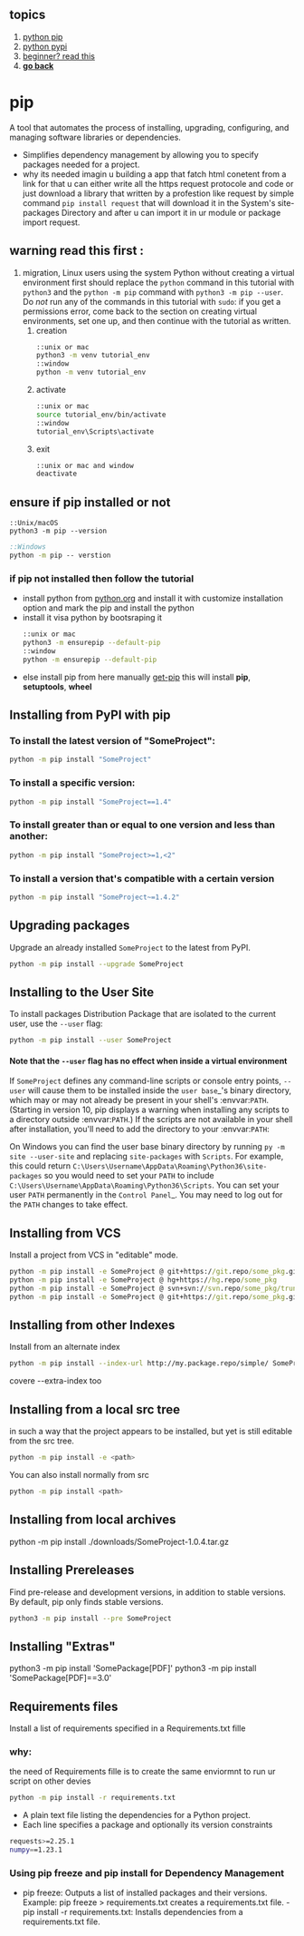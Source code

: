 ## topics
1. [python pip](#python-pip)
2. [python pypi](#python-pypi)
3. [beginner? read this](#python-pypi-pip-beginner_level)
4. **[go back](./_content_.md)**



# pip 
A tool that automates the process of installing, upgrading, configuring, and managing software libraries or dependencies.
- Simplifies dependency management by allowing you to specify packages needed for a project.
- why its needed imagin u building a app that fatch html conetent from a link for that u can either write all the https request protocole and code or just download a library that written by a profestion like request by simple command `pip install request` that will download it in the System's site-packages Directory and after u can import it in ur module or package import request.

## warning read this first :
1. migration, Linux users using the system Python without creating a virtual
   environment first should replace the ``python`` command in this tutorial
   with ``python3`` and the ``python -m pip`` command with ``python3 -m pip --user``. Do *not*
   run any of the commands in this tutorial with ``sudo``: if you get a
   permissions error, come back to the section on creating virtual environments,
   set one up, and then continue with the tutorial as written.
   1. creation
        ```bash
        ::unix or mac
        python3 -m venv tutorial_env
        ::window
        python -m venv tutorial_env
        ```
   2. activate
        ```bash
        ::unix or mac
        source tutorial_env/bin/activate
        ::window
        tutorial_env\Scripts\activate
        ```
   3. exit
        ```bash
        ::unix or mac and window
        deactivate
        ```

## ensure if pip installed or not
```shell
::Unix/macOS
python3 -m pip --version
```
```bat
::Windows
python -m pip -- verstion
```
### if pip not installed then follow the tutorial
- install python from [python.org](https://python.org) and install it with customize installation option and mark the pip and install the python
- install it visa python by bootsraping it
    ```bash
    ::unix or mac
    python3 -m ensurepip --default-pip
    ::window
    python -m ensurepip --default-pip
    ```
- else install pip from here manually [get-pip](https://bootstrap.pypa.io/get-pip.py) this will install **pip**, **setuptools**, **wheel**

## Installing from PyPI with pip
### To install the latest version of "SomeProject":
```bash
python -m pip install "SomeProject"
```
### To install a specific version:
```bash
python -m pip install "SomeProject==1.4"
```
### To install greater than or equal to one version and less than another:
```bash
python -m pip install "SomeProject>=1,<2"
```
### To install a version that's compatible with a certain version
```bash
python -m pip install "SomeProject~=1.4.2"
```
## Upgrading packages
Upgrade an already installed ``SomeProject`` to the latest from PyPI.
```bash
python -m pip install --upgrade SomeProject
```
## Installing to the User Site
To install packages Distribution Package that are isolated to the
current user, use the `--user` flag:
```bash
python -m pip install --user SomeProject
```
#### Note that the ``--user`` flag has no effect when inside a virtual environment

If ``SomeProject`` defines any command-line scripts or console entry points,
``--user`` will cause them to be installed inside the `user base`_'s binary
directory, which may or may not already be present in your shell's
:envvar:`PATH`.  (Starting in version 10, pip displays a warning when
installing any scripts to a directory outside :envvar:`PATH`.)  If the scripts
are not available in your shell after installation, you'll need to add the
directory to your :envvar:`PATH`:

On Windows you can find the user base binary directory by running ``py -m
  site --user-site`` and replacing ``site-packages`` with ``Scripts``. For
  example, this could return
  ``C:\Users\Username\AppData\Roaming\Python36\site-packages`` so you would
  need to set your ``PATH`` to include
  ``C:\Users\Username\AppData\Roaming\Python36\Scripts``. You can set your user
  ``PATH`` permanently in the `Control Panel`_. You may need to log out for the
  ``PATH`` changes to take effect.

## Installing from VCS
Install a project from VCS in "editable" mode.
```bat
python -m pip install -e SomeProject @ git+https://git.repo/some_pkg.git          :: from git
python -m pip install -e SomeProject @ hg+https://hg.repo/some_pkg                :: from mercurial
python -m pip install -e SomeProject @ svn+svn://svn.repo/some_pkg/trunk/         :: from svn
python -m pip install -e SomeProject @ git+https://git.repo/some_pkg.git@feature  :: from a branch
```

## Installing from other Indexes
Install from an alternate index
```bash
python -m pip install --index-url http://my.package.repo/simple/ SomeProject
```
covere --extra-index too

## Installing from a local src tree
in such a way that the project appears to be installed, but yet is
still editable from the src tree.
```bash
python -m pip install -e <path>
```
You can also install normally from src
```bash
python -m pip install <path>
```

## Installing from local archives
python -m pip install ./downloads/SomeProject-1.0.4.tar.gz

## Installing Prereleases
Find pre-release and development versions, in addition to stable versions.  By
default, pip only finds stable versions.
```bash
python3 -m pip install --pre SomeProject
```

## Installing "Extras"
python3 -m pip install 'SomePackage[PDF]'
python3 -m pip install 'SomePackage[PDF]==3.0'

## Requirements files
Install a list of requirements specified in a Requirements.txt fille

### why:
the need of Requirements fille is to create the same enviormnt to run ur script on other devies

```bash
python -m pip install -r requirements.txt
```
- A plain text file listing the dependencies for a Python project.
- Each line specifies a package and optionally its version constraints

```bash
requests>=2.25.1
numpy==1.23.1
```
### Using pip freeze and pip install for Dependency Management
- pip freeze: Outputs a list of installed packages and their versions.
        Example: pip freeze > requirements.txt creates a requirements.txt file.
-pip install -r requirements.txt: Installs dependencies from a requirements.txt file.

